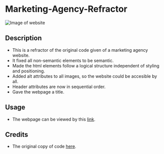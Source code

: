 # Marketing-Agency-Refractor

![Image of website](/assets/images/Horiseon%20Marketing%20Agency%20-%20Google%20Chrome%2011_16_2023%206_12_40%20PM.png?raw=true )

## Description

- This is a refractor of the original code given of a marketing agency website.
- It fixed all non-semantic elements to be semantic.
- Made the html elements follow a logical structure independent of styling and positioning.
- Added alt attributes to all images, so the website could be accesible by all.
- Header attributes are now in sequential order.
- Gave the webpage a title. 

## Usage

- The webpage can be viewed by this [link](https://noah-10.github.io/Marketing-Agency-Refractor/).

## Credits 

- The original copy of code [here](https://github.com/coding-boot-camp/urban-octo-telegram).

